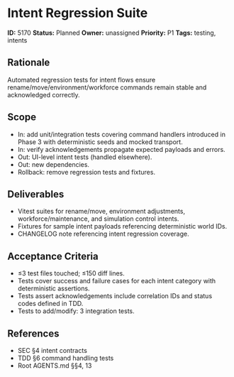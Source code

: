 # Intent Regression Suite

**ID:** 5170
**Status:** Planned
**Owner:** unassigned
**Priority:** P1
**Tags:** testing, intents

## Rationale
Automated regression tests for intent flows ensure rename/move/environment/workforce commands remain stable and acknowledged correctly.

## Scope
- In: add unit/integration tests covering command handlers introduced in Phase 3 with deterministic seeds and mocked transport.
- In: verify acknowledgements propagate expected payloads and errors.
- Out: UI-level intent tests (handled elsewhere).
- Out: new dependencies.
- Rollback: remove regression tests and fixtures.

## Deliverables
- Vitest suites for rename/move, environment adjustments, workforce/maintenance, and simulation control intents.
- Fixtures for sample intent payloads referencing deterministic world IDs.
- CHANGELOG note referencing intent regression coverage.

## Acceptance Criteria
- ≤3 test files touched; ≤150 diff lines.
- Tests cover success and failure cases for each intent category with deterministic assertions.
- Tests assert acknowledgements include correlation IDs and status codes defined in TDD.
- Tests to add/modify: 3 integration tests.

## References
- SEC §4 intent contracts
- TDD §6 command handling tests
- Root AGENTS.md §§4, 13
